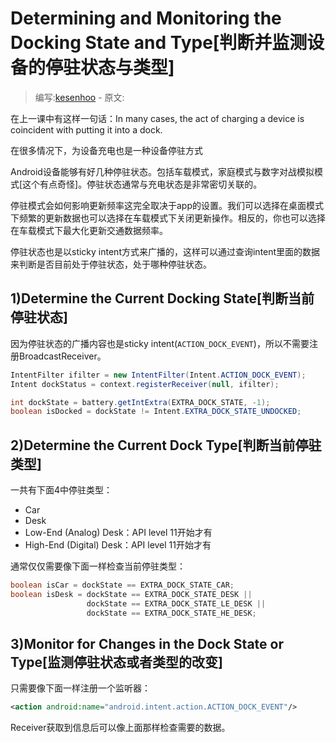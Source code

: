 # Determining and Monitoring the Docking State and Type[判断并监测设备的停驻状态与类型]

> 编写:[kesenhoo](https://github.com/kesenhoo) - 原文:

在上一课中有这样一句话：In many cases, the act of charging a device is coincident with putting it into a dock.

在很多情况下，为设备充电也是一种设备停驻方式

Android设备能够有好几种停驻状态。包括车载模式，家庭模式与数字对战模拟模式[这个有点奇怪]。停驻状态通常与充电状态是非常密切关联的。

停驻模式会如何影响更新频率这完全取决于app的设置。我们可以选择在桌面模式下频繁的更新数据也可以选择在车载模式下关闭更新操作。相反的，你也可以选择在车载模式下最大化更新交通数据频率。

<!-- More -->

停驻状态也是以sticky intent方式来广播的，这样可以通过查询intent里面的数据来判断是否目前处于停驻状态，处于哪种停驻状态。

## 1)Determine the Current Docking State[判断当前停驻状态]
因为停驻状态的广播内容也是sticky intent(`ACTION_DOCK_EVENT`)，所以不需要注册BroadcastReceiver。

```java
IntentFilter ifilter = new IntentFilter(Intent.ACTION_DOCK_EVENT);
Intent dockStatus = context.registerReceiver(null, ifilter);

int dockState = battery.getIntExtra(EXTRA_DOCK_STATE, -1);
boolean isDocked = dockState != Intent.EXTRA_DOCK_STATE_UNDOCKED;
```

## 2)Determine the Current Dock Type[判断当前停驻类型]
一共有下面4中停驻类型：

* Car
* Desk
* Low-End (Analog) Desk：API level 11开始才有
* High-End (Digital) Desk：API level 11开始才有

通常仅仅需要像下面一样检查当前停驻类型：

```java
boolean isCar = dockState == EXTRA_DOCK_STATE_CAR;
boolean isDesk = dockState == EXTRA_DOCK_STATE_DESK ||
                 dockState == EXTRA_DOCK_STATE_LE_DESK ||
                 dockState == EXTRA_DOCK_STATE_HE_DESK;
```

## 3)Monitor for Changes in the Dock State or Type[监测停驻状态或者类型的改变]
只需要像下面一样注册一个监听器：

```xml
<action android:name="android.intent.action.ACTION_DOCK_EVENT"/>
```

Receiver获取到信息后可以像上面那样检查需要的数据。

